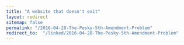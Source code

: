 ```yaml
---
title: "A website that doesn't exit"
layout: redirect
sitemap: false
permalink: "/2016-04-28-The-Pesky-5th-Amendment-Problem"
redirect_to:  "/linked/2016-04-28-The-Pesky-5th-Amendment-Problem"
---
```

